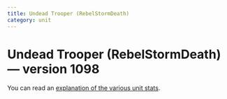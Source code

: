 ```yaml
---
title: Undead Trooper (RebelStormDeath)
category: unit
---
```


# Undead Trooper (RebelStormDeath) — version 1098

You can read an [explanation  of the various unit stats](unitexplained.md).

